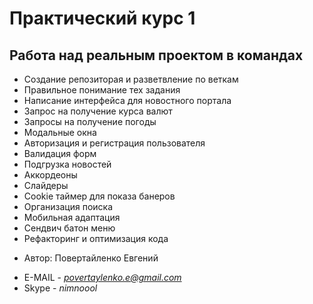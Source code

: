 # Практический курс 1
## Работа над реальным проектом в командах
-  Создание репозиторая и разветвление по веткам
-  Правильное понимание тех задания
-  Написание интерфейса для новостного портала
-  Запрос на получение курса валют
-  Запросы на получение погоды
-  Модальные окна
-  Авторизация и регистрация пользователя
-  Валидация форм
-  Подгрузка новостей
-  Аккордеоны
-  Слайдеры
-  Cookie таймер для показа банеров
-  Организация поиска
-  Мобильная адаптация
-  Сендвич батон меню
-  Рефакторинг и оптимизация кода

* Автор: Повертайленко Евгений

-  E-MAIL - *povertaylenko.e@gmail.com*
-  Skype - *nimnoool*
